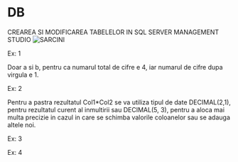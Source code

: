 # DB
CREAREA SI MODIFICAREA TABELELOR IN SQL SERVER MANAGEMENT STUDIO 
![SARCINI](https://user-images.githubusercontent.com/34598688/45611772-45316e80-ba69-11e8-924b-44c39e00174f.png)

Ex: 1

Doar a si b, pentru ca numarul total de cifre e 4, iar numarul de cifre dupa virgula e 1.

Ex: 2

Pentru a pastra rezultatul Col1*Col2 se va utiliza tipul de date DECIMAL(2,1), pentru rezultatul curent al inmultirii sau DECIMAL(5, 3), pentru a aloca mai multa precizie in cazul in care se schimba valorile coloanelor sau se adauga altele noi.

Ex: 3




Ex: 4




